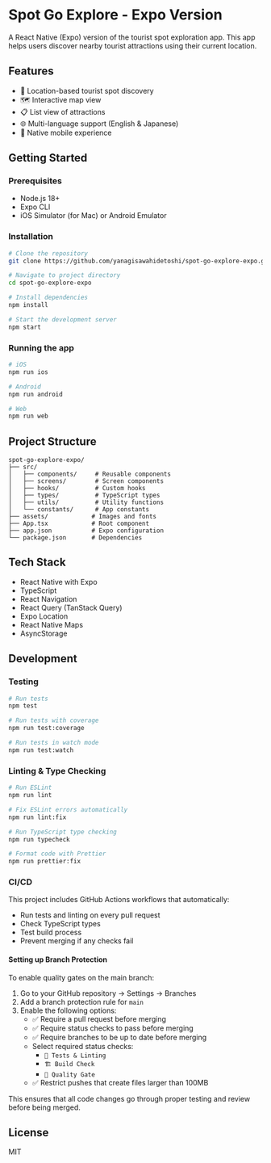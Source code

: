 # Spot Go Explore - Expo Version

A React Native (Expo) version of the tourist spot exploration app. This app helps users discover nearby tourist attractions using their current location.

## Features

- 📍 Location-based tourist spot discovery
- 🗺️ Interactive map view
- 📋 List view of attractions
- 🌐 Multi-language support (English & Japanese)
- 📱 Native mobile experience

## Getting Started

### Prerequisites

- Node.js 18+ 
- Expo CLI
- iOS Simulator (for Mac) or Android Emulator

### Installation

```bash
# Clone the repository
git clone https://github.com/yanagisawahidetoshi/spot-go-explore-expo.git

# Navigate to project directory
cd spot-go-explore-expo

# Install dependencies
npm install

# Start the development server
npm start
```

### Running the app

```bash
# iOS
npm run ios

# Android
npm run android

# Web
npm run web
```

## Project Structure

```
spot-go-explore-expo/
├── src/
│   ├── components/     # Reusable components
│   ├── screens/        # Screen components
│   ├── hooks/          # Custom hooks
│   ├── types/          # TypeScript types
│   ├── utils/          # Utility functions
│   └── constants/      # App constants
├── assets/            # Images and fonts
├── App.tsx            # Root component
├── app.json           # Expo configuration
└── package.json       # Dependencies
```

## Tech Stack

- React Native with Expo
- TypeScript
- React Navigation
- React Query (TanStack Query)
- Expo Location
- React Native Maps
- AsyncStorage

## Development

### Testing

```bash
# Run tests
npm test

# Run tests with coverage
npm run test:coverage

# Run tests in watch mode
npm run test:watch
```

### Linting & Type Checking

```bash
# Run ESLint
npm run lint

# Fix ESLint errors automatically
npm run lint:fix

# Run TypeScript type checking
npm run typecheck

# Format code with Prettier
npm run prettier:fix
```

### CI/CD

This project includes GitHub Actions workflows that automatically:

- Run tests and linting on every pull request
- Check TypeScript types
- Test build process
- Prevent merging if any checks fail

#### Setting up Branch Protection

To enable quality gates on the main branch:

1. Go to your GitHub repository → Settings → Branches
2. Add a branch protection rule for `main`
3. Enable the following options:
   - ✅ Require a pull request before merging
   - ✅ Require status checks to pass before merging
   - ✅ Require branches to be up to date before merging
   - Select required status checks:
     - `🧪 Tests & Linting`
     - `🏗️ Build Check`
     - `🚦 Quality Gate`
   - ✅ Restrict pushes that create files larger than 100MB

This ensures that all code changes go through proper testing and review before being merged.

## License

MIT